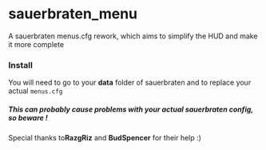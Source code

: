 # sauerbraten_menu
A sauerbraten menus.cfg rework, which aims to simplify the HUD and make it more complete

### Install

You will need to go to your **data** folder of sauerbraten and to replace your actual `menus.cfg`

##### This can probably cause problems with your actual sauerbraten config, so beware !


Special thanks to**RazgRiz** and **BudSpencer** for their help :)
